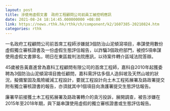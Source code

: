 ```yaml
---
layout: post
title: 涉使用虛假文書　政府工程顧問公司前員工被控明應訊
date: 2021-08-24 18:14:45.000000000 +08:00
link: https://news.rthk.hk/rthk/ch/component/k2/1607385-20210824.htm
categories: rthk
---
```


一名政府工程顧問公司前首席工程師涉嫌就3個防治山泥傾瀉項目，串謀使用數份虛假獨立審核證書及一份虛假生態評估報告，以詐騙3個政府部門，被控5項串謀使用虛假文書罪名，明日在東區裁判法院應訊，以待案件轉介區域法院答辯。

45歲被告黃嘉進曾為嘉科工程顧問有限公司的首席工程師，嘉科自2010年起獲委聘為3個防治山泥傾瀉項目擔任顧問，嘉科需評估多個人造斜坡及天然山坡的狀況，擬備鞏固及風險緩減工程設計，要就工程設計向土木工程拓展署及路政署提交附有獨立審核證書的報告，亦須就其中1個項目向漁護署提交生態評估報告。

廉署早前接獲土木工程拓展署及路政署轉介的貪污投訴，展開調查，被告涉嫌在2015年至2018年期，與下屬串謀使用虛假的獨立審核證書或生態評估報告。
